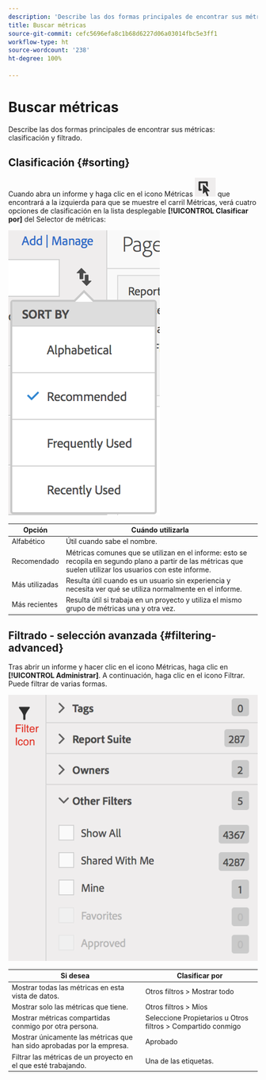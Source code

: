 ```yaml
---
description: 'Describe las dos formas principales de encontrar sus métricas: clasificación y filtrado.'
title: Buscar métricas
source-git-commit: cefc5696efa8c1b68d6227d06a03014fbc5e3ff1
workflow-type: ht
source-wordcount: '238'
ht-degree: 100%

---
```


# Buscar métricas

Describe las dos formas principales de encontrar sus métricas: clasificación y filtrado.

## Clasificación {#sorting}

Cuando abra un informe y haga clic en el icono Métricas ![](assets/metrics_icon.png) que encontrará a la izquierda para que se muestre el carril Métricas, verá cuatro opciones de clasificación en la lista desplegable **[!UICONTROL Clasificar por]** del Selector de métricas:

![](assets/cm_sort.png)

| Opción | Cuándo utilizarla |
|---|---|
| Alfabético | Útil cuando sabe el nombre. |
| Recomendado | Métricas comunes que se utilizan en el informe: esto se recopila en segundo plano a partir de las métricas que suelen utilizar los usuarios con este informe. |
| Más utilizadas | Resulta útil cuando es un usuario sin experiencia y necesita ver qué se utiliza normalmente en el informe. |
| Más recientes | Resulta útil si trabaja en un proyecto y utiliza el mismo grupo de métricas una y otra vez. |

## Filtrado - selección avanzada {#filtering-advanced}

Tras abrir un informe y hacer clic en el icono Métricas, haga clic en **[!UICONTROL Administrar]**. A continuación, haga clic en el icono Filtrar. Puede filtrar de varias formas.

![](assets/cm_advanced_sel.png)

| Si desea | Clasificar por |
| --- | --- |
| Mostrar todas las métricas en esta vista de datos. | Otros filtros > Mostrar todo |
| Mostrar solo las métricas que tiene. | Otros filtros > Míos |
| Mostrar métricas compartidas conmigo por otra persona. | Seleccione Propietarios u Otros filtros > Compartido conmigo |
| Mostrar únicamente las métricas que han sido aprobadas por la empresa. | Aprobado |
| Filtrar las métricas de un proyecto en el que esté trabajando. | Una de las etiquetas. |
